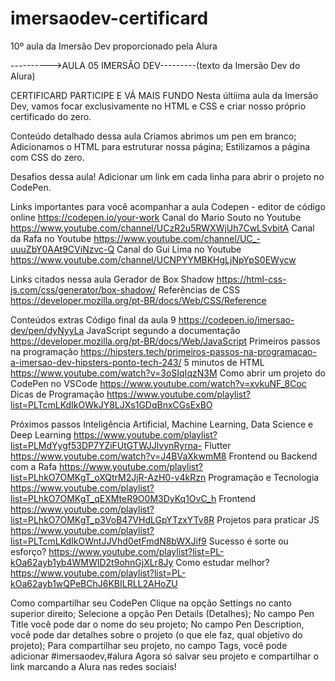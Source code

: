 # imersaodev-certificard
10º aula da Imersão Dev proporcionado pela Alura


---------->AULA 05 IMERSÃO DEV---------(texto da Imersão Dev do Alura)

CERTIFICARD
PARTICIPE E VÁ MAIS FUNDO
Nesta últiima aula da Imersão Dev, vamos focar exclusivamente no HTML e CSS e criar nosso próprio certificado do zero.

Conteúdo detalhado dessa aula
Criamos abrimos um pen em branco;
Adicionamos o HTML para estruturar nossa página;
Estilizamos a página com CSS do zero.


Desafios dessa aula!
Adicionar um link em cada linha para abrir o projeto no CodePen.


Links importantes para você acompanhar a aula
Codepen - editor de código online  https://codepen.io/your-work
Canal do Mario Souto no Youtube  https://www.youtube.com/channel/UCzR2u5RWXWjUh7CwLSvbitA
Canal da Rafa no Youtube  https://www.youtube.com/channel/UC_-uuuZbY0AAt9CViNzvc-Q
Canal do Gui Lima no Youtube  https://www.youtube.com/channel/UCNPYYMBKHgLjNpYpS0EWycw


Links citados nessa aula
Gerador de Box Shadow  https://html-css-js.com/css/generator/box-shadow/
Referências de CSS  https://developer.mozilla.org/pt-BR/docs/Web/CSS/Reference


Conteúdos extras
Código final da aula 9  https://codepen.io/imersao-dev/pen/dyNyyLa
JavaScript segundo a documentação  https://developer.mozilla.org/pt-BR/docs/Web/JavaScript
Primeiros passos na programação  https://hipsters.tech/primeiros-passos-na-programacao-a-imersao-dev-hipsters-ponto-tech-243/
5 minutos de HTML  https://www.youtube.com/watch?v=3oSIqIqzN3M
Como abrir um projeto do CodePen no VSCode  https://www.youtube.com/watch?v=xvkuNF_8Coc
Dicas de Programação  https://www.youtube.com/playlist?list=PLTcmLKdIkOWkJY8LJXs1GDqBnxCGsExBO


Próximos passos
Inteligência Artificial, Machine Learning, Data Science e Deep Learning  https://www.youtube.com/playlist?list=PLMdYygf53DP7YZiFUtGTWJJlvynRyrna-
Flutter  https://www.youtube.com/watch?v=J4BVaXkwmM8
Frontend ou Backend com a Rafa  https://www.youtube.com/playlist?list=PLhkO7OMKgT_oXQtrM2JjR-AzH0-v4kRzn
Programação e Tecnologia  https://www.youtube.com/playlist?list=PLhkO7OMKgT_qEXMteR9O0M3DyKq1OvC_h
Frontend  https://www.youtube.com/playlist?list=PLhkO7OMKgT_p3VoB47VHdLGpYTzxYTv8R
Projetos para praticar JS  https://www.youtube.com/playlist?list=PLTcmLKdIkOWntJJVhd0etFmdN8bWXJif9
Sucesso é sorte ou esforço?  https://www.youtube.com/playlist?list=PL-kOa62ayb1yb4WMWID2t9ohnGjXLr8Jy
Como estudar melhor?  https://www.youtube.com/playlist?list=PL-kOa62ayb1wQPeBChJ6KBILRLL2AHoZU


Como compartilhar seu CodePen
Clique na opção Settings no canto superior direito;
Selecione a opção Pen Details (Detalhes);
No campo Pen Title você pode dar o nome do seu projeto;
No campo Pen Description, você pode dar detalhes sobre o projeto (o que ele faz, qual objetivo do projeto);
Para compartilhar seu projeto, no campo Tags, você pode adicionar #imersaodev,#alura
Agora só salvar seu projeto e compartilhar o link marcando a Alura nas redes sociais!
